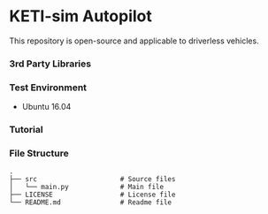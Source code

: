 # KETI-sim Autopilot

This repository is open-source and applicable to driverless vehicles.

### 3rd Party Libraries

### Test Environment
* Ubuntu 16.04

### Tutorial

### File Structure

    .
    ├── src                     # Source files
    │   └── main.py             # Main file
    ├── LICENSE                 # License file
    └── README.md               # Readme file
    